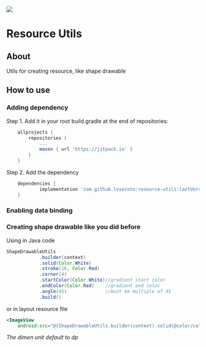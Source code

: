 [![](https://jitpack.io/v/lvsecoto/ResourceUtils.svg)](https://jitpack.io/#lvsecoto/ResourceUtils)

# Resource Utils

## About

Utils for creating resource, like shape drawable

## How to use

### Adding dependency

Step 1. Add it in your root build.gradle at the end of repositories:
```gradle
	allprojects {
		repositories {
			...
			maven { url 'https://jitpack.io' }
		}
	}
```
Step 2. Add the dependency
```gradle
	dependencies {
	        implementation 'com.github.lvsecoto:resource-utils:lastVersion'
	}
```

### Enabling data binding

### Creating shape drawable like you did before

Using in Java code
``` java
ShapeDrawableUtils
            .builder(context)
            .solid(Color.White)
            .stroke(16, Color.Red)
            .corner(4)
            .startColor(Color.White)//gradient start color
            .endColor(Color.Red)    //gradient end color
            .angle(45)              //must be multiple of 45
            .build()
```

or in layout resource file
``` xml
<ImageView
    android:src="@{ShapeDrawableUtils.builder(context).solid(@color/colorPrimary).stroke(2, @color/colorAccent).corner(8).build()}" />
```
*The dimen unit default to dp*
